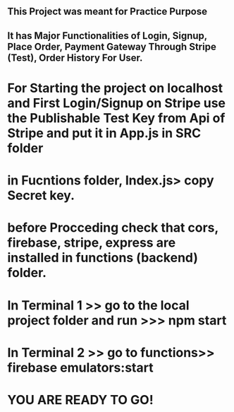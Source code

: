 ## This Project was meant for Practice Purpose
## It has Major Functionalities of Login, Signup, Place Order, Payment Gateway Through Stripe (Test), Order History For User.
#
# For Starting the project on localhost and First Login/Signup on Stripe use the Publishable Test Key from Api of Stripe and put it in App.js in SRC folder
# in Fucntions folder, Index.js> copy Secret key.
# 
#
# before Procceding check that cors, firebase, stripe, express are installed in functions (backend) folder.
#
# In Terminal 1 >> go to the local project folder and run >>> npm start
# In Terminal 2 >> go to functions>> firebase emulators:start
#
# YOU ARE READY TO GO!
